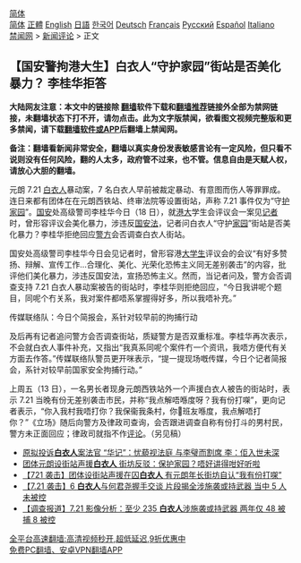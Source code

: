  <!-- 面包屑导航 --> <div class="breadcrumb"><!-- GTranslate: https://gtranslate.io/ -->  <div class="switcher notranslate">  <div class="selected">  <a href="#" onclick="return false;"> 简体</a>  </div>  <div class="option">  <a href="https://www.bannedbook.org" onclick="doGTranslate('zh-CN|zh-CN');jQuery('div.switcher div.selected a').html(jQuery(this).html());return false;" title="简体中文" class="nturl selected"> 简体</a>  <a href="https://www.bannedbook.org/zh-tw/" onclick="doGTranslate('zh-CN|zh-TW');jQuery('div.switcher div.selected a').html(jQuery(this).html());return false;" title="繁體中文" class="nturl"> 正體</a>  <a href="https://www.bannedbook.org/en/" onclick="doGTranslate('zh-CN|en');jQuery('div.switcher div.selected a').html(jQuery(this).html());return false;" title="English" class="nturl"> English</a>  <a href="https://www.bannedbook.org/ja/" onclick="doGTranslate('zh-CN|ja');jQuery('div.switcher div.selected a').html(jQuery(this).html());return false;" title="日本語" class="nturl"> 日語</a>  <a href="https://www.bannedbook.org/ko/" onclick="doGTranslate('zh-CN|ko');jQuery('div.switcher div.selected a').html(jQuery(this).html());return false;" title="한국어" class="nturl"> 한국어</a>  <a href="https://www.bannedbook.org/de/" onclick="doGTranslate('zh-CN|de');jQuery('div.switcher div.selected a').html(jQuery(this).html());return false;" title="Deutsch" class="nturl"> Deutsch</a>  <a href="https://www.bannedbook.org/fr/" onclick="doGTranslate('zh-CN|fr');jQuery('div.switcher div.selected a').html(jQuery(this).html());return false;" title="Français" class="nturl"> Français</a>  <a href="https://www.bannedbook.org/ru/" onclick="doGTranslate('zh-CN|ru');jQuery('div.switcher div.selected a').html(jQuery(this).html());return false;" title="Русский" class="nturl"> Русский</a>  <a href="https://www.bannedbook.org/es/" onclick="doGTranslate('zh-CN|es');jQuery('div.switcher div.selected a').html(jQuery(this).html());return false;" title="Español" class="nturl"> Español</a>  <a href="https://www.bannedbook.org/it/" onclick="doGTranslate('zh-CN|it');jQuery('div.switcher div.selected a').html(jQuery(this).html());return false;" title="Italiano" class="nturl"> Italiano</a>  </div>  </div>      <div class='breadcrumb-sub'><!-- Breadcrumb NavXT 6.3.0 --> <a href="https://www.bannedbook.org/" class="home">禁闻网</a> &gt; <a href="https://www.bannedbook.org/bnews/comments/" class="category">新闻评论</a> &gt; 正文</div></div><h2>【国安警拘港大生】白衣人“守护家园”街站是否美化暴力？ 李桂华拒答</h2> <p class="notice"><b>大陆网友注意：本文中的链接除 <a href="https://github.com/bannedbook/fanqiang" >翻墙</a>软件下载和<a href="https://github.com/killgcd/justmysocks/blob/master/README.md">翻墙推荐</a>链接外全部为禁网链接，未翻墙状态下打不开，请勿点击。此为文字版禁闻，欲看图文视频完整版和更多禁闻，请下载<a href="https://github.com/bannedbook/fanqiang">翻墙软件或APP</a>后翻墙上禁闻网。</p><p>备注：翻墙看新闻非常安全，翻墙以真实身份发表敏感言论有一定风险，但只看不说则没有任何风险，翻的人太多，政府管不过来，也不管。信息自由是天赋人权，请放心大胆的翻墙。</b></p>  <div class="entry">  <p>元朗 7.21 <a href="https://www.bannedbook.org/bnews/tag/%E7%99%BD%E8%A1%A3%E4%BA%BA/" class="st_tag internal_tag" rel="tag" title="标签 白衣人 下的日志">白衣人</a>暴动案，7 名白衣人早前被裁定暴动、有意图而伤人等罪罪成。连日来都有团体在在元朗西铁站、终审法院等设置街站，声称 7.21 事件仅为“守<a href="https://www.bannedbook.org/bnews/tag/%E6%8A%A4%E5%AE%B6%E5%9B%AD/" class="st_tag internal_tag" rel="tag" title="标签 护家园 下的日志">护家园</a>”。<a href="https://www.bannedbook.org/bnews/tag/%E5%9B%BD%E5%AE%89/" class="st_tag internal_tag" rel="tag" title="标签 国安 下的日志">国安</a>处高级警司李桂华今日（18 日），就<a href="https://www.bannedbook.org/bnews/tag/%E6%B8%AF%E5%A4%A7/" class="st_tag internal_tag" rel="tag" title="标签 港大 下的日志">港大</a>学生会评议会一案见<a href="https://www.bannedbook.org/bnews/tag/%E8%AE%B0%E8%80%85/" class="st_tag internal_tag" rel="tag" title="标签 记者 下的日志">记者</a>时，曾形容评议会美化暴力，涉违反<a href="https://www.bannedbook.org/bnews/tag/%e5%9b%bd%e5%ae%89%e6%b3%95/" class="st_tag internal_tag" rel="tag" title="标签 国安法 下的日志">国安法</a>，记者问白衣人“守护<a href="https://www.bannedbook.org/bnews/tag/%E5%AE%B6%E5%9B%AD/" class="st_tag internal_tag" rel="tag" title="标签 家园 下的日志">家园</a>”街站是否美化暴力？李桂华拒绝回应<a href="https://www.bannedbook.org/bnews/tag/%e8%ad%a6%e6%96%b9/" class="st_tag internal_tag" rel="tag" title="标签 警方 下的日志">警方</a>会否调查白衣人街站。</p> <p>国安处高级警司李桂华今日会见记者时，曾形容港<a href="https://www.bannedbook.org/bnews/tag/%e5%a4%a7%e5%ad%a6%e7%94%9f/" class="st_tag internal_tag" rel="tag" title="标签 大学生 下的日志">大学生</a>评议会的会议“有好多赞扬、辩解、宣传工作&#8230;合理化、美化、光荣化恐怖主义同无差别袭击”的内容，批评他们美化暴力，涉违反国安法，宣扬恐怖主义。然而，当记者问及，警方会否调查支持 7.21 白衣人暴动案被告的街站时，李桂华则拒绝回应，“今日我讲呢个题目，同呢个冇关系，我对案件都唔系掌握得好多，所以我唔补充。”</p>  <p>传媒联络队：今日个简报会，系针对较早前的拘捕行动</p> <p>及后再有记者追问警方会否调查街站，质疑警方是否双重标准。李桂华再次表示，不会就白衣人事件补充，又指出“我真系同呢个案件冇一个资讯，我唔方便代有关方面去作答。”传媒联络队警员更开咪表示，“提一提现场嘅传媒，今日个记者简报会，系针对较早前国家安全拘捕行动。”</p>  <p>上周五（13 日），一名男长者现身元朗西铁站外一个声援白衣人被告的街站时，表示 7.21 当晚有份无差别袭击市民，并称“我点解唔喺度呀？我有份打㗎”，更向记者表示，“你入我村我唔打你？我保衞我条村，你𠮶班友喺度，我点解唔打你？”《立场》随后向警方及律政司查询，会否跟进调查自称有份打斗的男村民，警方未正面回应；律政司就指不作<span class='wp_keywordlink_affiliate'><a href="https://www.bannedbook.org/bnews/comments/" title="新闻评论" target="_blank">评论</a></span>。（另见稿）</p> <ul class='op-related-articles' title='相关阅读'> <li><a href='https://www.bannedbook.org/bnews/comments/20210816/1607276.html' target='_blank'>原拟投诉<b>白衣人</b>案法官 “华记”：忧藐视法庭 与李璧而割席 李：佢入世未深</a></li> <li><a href='https://www.bannedbook.org/bnews/comments/20210813/1605647.html' target='_blank'>团体元朗设街站声援<b>白衣人</b> 街坊反驳：保护家园？唔好讲得咁好听啦</a></li> <li><a href='https://www.bannedbook.org/bnews/comments/20210813/1605646.html' target='_blank'>【721 袭击】团体设街站声援在囚<b>白衣人</b> 有元朗年长街坊自认“我有份打㗎”</a></li> <li><a href='https://www.bannedbook.org/bnews/comments/20210806/1601459.html' target='_blank'>【7.21 袭击】6 <b>白衣人</b>与何君尧握手交谈 片段揭全涉施袭或持武器 当中 5 人未被控</a></li> <li><a href='https://www.bannedbook.org/bnews/comments/20210803/1599466.html' target='_blank'>【调查报道】7.21 影像分析：至少 235 <b>白衣人</b>涉施袭或持武器 两年仅 48 被捕 8 被控</a></li> </ul> <p class="texttj"> <a href="https://github.com/bannedbook/fanqiang/wiki/V2ray%E6%9C%BA%E5%9C%BA" target="_blank">全平台高速翻墙:高清视频秒开,超低延迟,9折优惠中</a><br/> <a href="https://github.com/bannedbook/fanqiang/wiki/%E7%A6%81%E9%97%BB%E7%BD%91%E5%AE%89%E5%8D%93%E7%BF%BB%E5%A2%99%E6%96%B0%E9%97%BBAPP" target="_blank">免费PC翻墙、安卓VPN翻墙APP</a></p> <p> </p><a name='sharetosocial'></a>  <div style="margin-bottom:5px;padding-bottom:5px;clear:both"> <div id="archive-pix-1" class="banner-ads"> <!-- AuctionX Display platform tag START --> <div id="26318x728x90x621x_ADSLOT2" clicktrack="%%CLICK_URL_ESC%%"></div> <!-- AuctionX Display platform tag END --> </div> <div id="archive-pix-2" class="banner-ads"> <!-- AuctionX Display platform tag START --> <div id="26315x300x250x621x_ADSLOT2" clicktrack="%%CLICK_URL_ESC%%"></div> <!-- AuctionX Display platform tag END --> </div> </div>  <div id="archive-pix-1" class="banner-ads"> <!-- AuctionX Display platform tag START --> <div id="26318x728x90x621x_ADSLOT3" clicktrack="%%CLICK_URL_ESC%%"></div> <!-- AuctionX Display platform tag END --> </div> </div><!--END ENTRY--> 